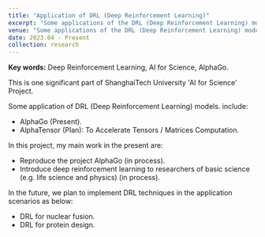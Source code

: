 ```yaml
---
title: "Application of DRL (Deep Reinforcement Learning)"
excerpt: "Some applications of the DRL (Deep Reinforcement Learning) model, 2023.04 - Present"
venue: "Some applications of the DRL (Deep Reinforcement Learning) model, 2023.04 - Present"
date: 2023.04 - Present
collection: research
---
```

**Key words:** Deep Reinforcement Learning, AI for Science, AlphaGo.

This is one significant part of ShanghaiTech University 'AI for Science' Project.

Some application of DRL (Deep Reinforcement Learning) models. include:

* AlphaGo (Present).
* AlphaTensor (Plan): To Accelerate Tensors / Matrices Computation.

In this project, my main work in the present are:

* Reproduce the project AlphaGo (in process).
* Introduce deep reinforcement learning to researchers of basic science (e.g. life science and physics) (in process).

In the future, we plan to implement DRL techniques in the application scenarios as below:

* DRL for nuclear fusion.
* DRL for protein design.
